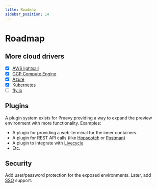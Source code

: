 ```yaml
---
title: Roadmap
sidebar_position: 14
---
```


# Roadmap

## More cloud drivers

- [x] [AWS lightsail](/deploy-runtimes/aws-lightsail.md)
- [x] [GCP Compute Engine](/deploy-runtimes/gcp-gce.md)
- [x] [Azure](/deploy-runtimes/azure.md)
- [x] [Kubernetes](/deploy-runtimes/kube-pod.md)
- [ ] [fly.io](https://fly.io/)

## Plugins

A plugin system exists for Preevy providing a way to expand the preview environment with more functionality.
Examples:
* A plugin for providing a web-terminal for the inner containers
* A plugin for REST API calls (like [Hopscotch](https://hoppscotch.io/) or [Postman](https://www.postman.com/))
* A plugin to integrate with [Livecycle](https://livecycle.io/)
* Etc.
## Security

Add user/password protection for the exposed environments. Later, add [SSO](https://en.wikipedia.org/wiki/Single_sign-on) support.